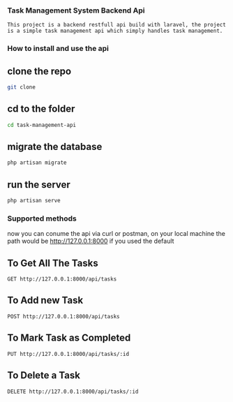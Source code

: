 ### Task Management System Backend Api

    This project is a backend restfull api build with laravel, the project is a simple task management api which simply handles task management.

### How to install and use the api

## clone the repo

```bash
git clone
```

## cd to the folder

```bash
cd task-management-api
```

## migrate the database

```bash
php artisan migrate
```

## run the server

```bash
php artisan serve
```

### Supported methods

now you can conume the api via curl or postman, on your local machine the path would be http://127.0.0.1:8000 if you used the default

## To Get All The Tasks

```
GET http://127.0.0.1:8000/api/tasks
```

## To Add new Task

```
POST http://127.0.0.1:8000/api/tasks
```

## To Mark Task as Completed

```
PUT http://127.0.0.1:8000/api/tasks/:id
```

## To Delete a Task

```
DELETE http://127.0.0.1:8000/api/tasks/:id
```
